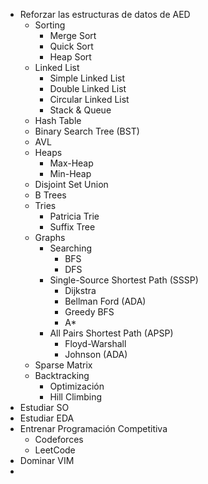 + Reforzar las estructuras de datos de AED
	+ Sorting
		+ Merge Sort
		+ Quick Sort
		+ Heap Sort
	+ Linked List
		+ Simple Linked List
		+ Double Linked List
		+ Circular Linked List
		+ Stack & Queue
	+ Hash Table 
	+ Binary Search Tree (BST)
	+ AVL
	+ Heaps
		+ Max-Heap
		+ Min-Heap
	+ Disjoint Set Union
	+ B Trees
	+ Tries
		+ Patricia Trie
		+ Suffix Tree
	+ Graphs
		+ Searching
			+ BFS
			+ DFS
		+ Single-Source Shortest Path (SSSP)
			+ Dijkstra
			+ Bellman Ford (ADA)
			+ Greedy BFS
			+ A*
		+ All Pairs Shortest Path (APSP)
			+ Floyd-Warshall
			+ Johnson (ADA)
	+ Sparse Matrix
	+ Backtracking
		+ Optimización
		+ Hill Climbing
+ Estudiar SO
+ Estudiar EDA
+ Entrenar Programación Competitiva
	+ Codeforces
	+ LeetCode
+ Dominar VIM
+ 